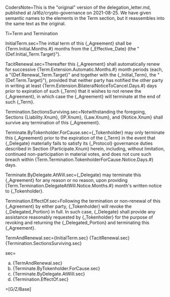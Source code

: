 CodersNote=This is the "original" version of the delegation_letter.md, published at /a16z/crypto-governance on 2021-08-25.  We have given semantic names to the elements in the Term section, but it reassembles into the same text as the original. 

Ti=Term and Termination

InitialTerm.sec=The initial term of this {_Agreement} shall be {Term.Initial.Months.#} months from the {_Effective_Date} (the "{Def.Initial_Term.Target}").

TacitRenewal.sec=Thereafter this {_Agreement} shall automatically renew for successive {Term.Extension.Automatic.Months.#} month periods (each, a "{Def.Renewal_Term.Target}" and together with the {_Initial_Term}, the "{Def.Term.Target}"), provided that neither party has notified the other party in writing at least {Term.Extension.BilateralNoticeToCancel.Days.#} days prior to expiration of such {_Term} that it wishes to not renew the {_Agreement}, in which case the {_Agreement} will terminate at the end of such {_Term}. 

Termination.SectionsSurviving.sec=Notwithstanding the foregoing, Sections {Liability.Xnum}, {IP.Xnum}, {Law.Xnum}, and {Notice.Xnum} shall survive any termination of this {_Agreement}.

Terminate.ByTokenholder.ForCause.sec={_Tokenholder} may only terminate this {_Agreement} prior to the expiration of the {_Term} in the event that {_Delegate} materially fails to satisfy its {_Protocol} governance duties described in Section {Participate.Xnum} herein, including, without limitation, continued non-participation in material votes, and does not cure such breach within {Term.Termination.TokenholderForCause.Notice.Days.#} days.

Terminate.ByDelegate.AtWill.sec={_Delegate} may terminate this {_Agreement} for any reason or no reason, upon providing {Term.Termination.DelegateAtWill.Notice.Months.#} month's written notice to {_Tokenholder}.

Termination.EffectOf.sec=Following the termination or non-renewal of this {_Agreement} by either party, {_Tokenholder} will revoke the {_Delegated_Portion} in full. In such case, {_Delegate} shall provide any assistance reasonably requested by {_Tokenholder} for the purpose of revoking and returning the {_Delegated_Portion} and terminating this {_Agreement}.

TermAndRenewal.sec={InitialTerm.sec} {TacitRenewal.sec} {Termination.SectionsSurviving.sec}

sec=<ol type="a"><li>{TermAndRenewal.sec}</li><li>{Terminate.ByTokenholder.ForCause.sec}</li><li>{Terminate.ByDelegate.AtWill.sec}</li><li>{Termination.EffectOf.sec}</li></ol>

=[G/Z/Base]
